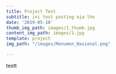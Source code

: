 ```yaml
---
title: Project Test
subtitle: ini test posting aja lho
date: '2019-05-10'
thumb_img_path: images/1_thumb.jpg
content_img_path: images/1.jpg
template: project
img_path: "/images/Monumen_Nasional.png"

---
```

testt